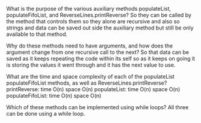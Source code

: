 What is the purpose of the various auxiliary methods populateList, populateFifoList, and ReverseLines.printReverse?
So they can be called by the method that controls them so they alone are recursive and also so strings and data can be
saved out side the auxiliary method but still be only available to that method.

Why do these methods need to have arguments, and how does the argument change from one recursive call to the next?
So that data can be saved as it keeps repeating the code within its self so as it keeps on going it is storing the
values it went through and it has the next value to use.

What are the time and space complexity of each of the populateList populateFifoList methods, as well as ReverseLines.printReverse?
printReverse: time O(n) space O(n) populateList: time O(n) space O(n) populateFifoList: time O(n) space O(n)

Which of these methods can be implemented using while loops?
All three can be done using a while loop.